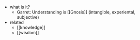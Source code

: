   * what is it?
    * Garret: Understanding is [[Gnosis]] (intangible, experiental, subjective)
  * related
    * [[knowledge]]
    * [[wisdom]]